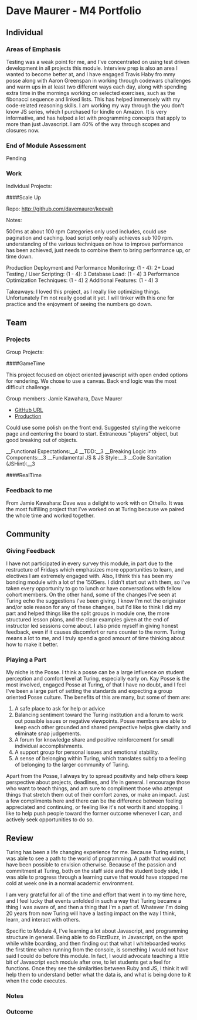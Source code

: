 # Dave Maurer - M4 Portfolio

## Individual

### Areas of Emphasis

Testing was a weak point for me, and I've concentrated on using test driven development in all projects this module. 
Interview prep is also an area I wanted to become better at, and I have engaged Travis Haby fro mmy posse along with 
Aaron Greenspan in working through codewars challenges and warm ups in at least two different ways each day, along with
spending extra time in the mornings working on selected exercises, such as the fibonacci sequence and linked lists. This 
has helped immensely with my code-related reasoning skills. I am working my way through the you don't know JS series, which 
I purchased for kindle on Amazon. It is very informative, and has helped a lot with programming concepts that apply to more 
than just Javascript. I am 40% of the way through scopes and closures now.

### End of Module Assessment
Pending

### Work

Individual Projects:

####Scale Up

Repo: http://github.com/davemaurer/keevah

Notes:

500ms at about 100 rpm
Categories only used includes, could use pagination and caching.
load script only really achieves sub 100 rpm.
understanding of the various techniques on how to improve performance has been achieved, just needs to combine them to bring performance up, or time down.

Production Deployment and Performance Monitoring: (1 - 4): 2+
Load Testing / User Scripting: (1 - 4): 3
Database Load: (1 - 4) 3
Performance Optimization Techniques: (1 - 4) 2
Additional Features: (1 - 4) 3

Takeaways: I loved this project, as I really like optimizing things. Unfortunately I'm not really good at it yet. I will 
tinker with this one for practice and the enjoyment of seeing the numbers go down.


## Team

### Projects

Group Projects:

####GameTime

This project focused on object oriented javascript with open ended options for rendering. We chose to use a canvas. 
Back end logic was the most difficult challenge.

Group members: Jamie Kawahara, Dave Maurer

* [GitHub URL](https://github.com/androidgrl/othello)
* [Production](androidgrl.github.io/othello)

Could use some polish on the front end.
Suggested styling the welcome page and centering the board to start.
Extraneous "players" object, but good breaking out of objects.

__Functional Expectations:__4
__TDD:__3
__Breaking Logic into Components:__3
__Fundamental JS & JS Style:__3
__Code Sanitation (JSHint):__3


####RealTime


### Feedback to me

From Jamie Kawahara: Dave was a delight to work with on Othello.  It was the most fulfilling project that I’ve worked 
on at Turing because we paired the whole time and worked together.

## Community

### Giving Feedback

I have not participated in every survey this module, in part due to the restructure of Fridays which emphasizes more 
opportunities to learn, and electives I am extremely engaged with. Also, I think this has been my bonding module with a
lot of the 1505ers. I didn't start out with them, so I've taken every opportunity to go to lunch or have conversations 
with fellow cohort members. On the other hand, some of the changes I've seen at Turing echo the suggestions I've been 
giving. I know I'm not the originator and/or sole reason for any of these changes, but I'd like to think I did my part 
and helped things like the split groups in module one, the more structured lesson plans, and the clear examples given 
at the end of instructor led sessions come about. I also pride myself in giving honest feedback, even if it causes 
discomfort or runs counter to the norm. Turing means a lot to me, and I truly spend a good amount of time thinking 
about how to make it better.

### Playing a Part

My niche is the Posse. I think a posse can be a large influence on student perception and comfort level at Turing, 
especially early on. Kay Posse is the most involved, engaged Posse at Turing, of that I have no doubt, and I feel I've
been a large part of setting the standards and expecting a group oriented Posse culture. The benefits of this are many,
but some of them are: 
1. A safe place to ask for help or advice
2. Balancing sentiment toward the Turing institution and a forum to work out possible issues or negative viewpoints. Posse 
   members are able to keep each other grounded and shared perspective helps give clarity and eliminate snap judgements.
3. A forum for knowledge share and positive reinforcement for small individual accomplishments.
4. A support group for personal issues and emotional stability.
5. A sense of belonging within Turing, which translates subtly to a feeling of belonging to the larger community of Turing.

Apart from the Posse, I always try to spread positivity and help others keep perspective about projects, deadlines, and 
life in general. I encourage those who want to teach things, and am sure to compliment those who attempt things that stretch 
them out of their comfort zones, or make an impact. Just a few compliments here and there can be the difference between 
feeling appreciated and continuing, or feeling like it's not worth it and stopping. I like to help push people toward the 
former outcome whenever I can, and actively seek opportunities to do so.

## Review

Turing has been a life changing experience for me. Because Turing exists, I was able to see a path to the world of programming. 
A path that would not have been possible to envision otherwise. Because of the passion and commitment at Turing, both on the 
staff side and the student body side, I was able to progress through a learning curve that would have stopped me cold at week 
one in a normal academic environment. 

I am very grateful for all of the time and effort that went in to my time here, and I feel lucky that events unfolded in such 
a way that Turing became a thing I was aware of, and then a thing that I'm a part of. Whatever I'm doing 20 years from now 
Turing will have a lasting impact on the way I think, learn, and interact with others. 

Specific to Module 4, I've learning a lot about Javascript, and programming structure in general. Being able to do FizzBuzz,
in Javascript, on the spot while white boarding, and then finding out that what I whiteboarded works the first time when 
running from the console, is something I would not have said I could do before this module. In fact, I would advocate teaching 
a little bit of Javascript each module after one, to let students get a feel for functions. Once they see the similarities 
between Ruby and JS, I think it will help them to understand better what the data is, and what is being done to it when the 
code executes.

### Notes

### Outcome

